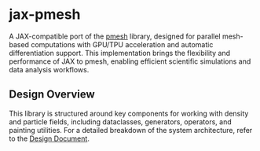 # jax-pmesh

A JAX-compatible port of the [pmesh](https://github.com/MP-Gadget/pmesh) library, designed for parallel mesh-based computations with GPU/TPU acceleration and automatic differentiation support. This implementation brings the flexibility and performance of JAX to pmesh, enabling efficient scientific simulations and data analysis workflows.

## Design Overview

This library is structured around key components for working with density and particle fields, including dataclasses, generators, operators, and painting utilities. For a detailed breakdown of the system architecture, refer to the [Design Document](docs/DESIGN_DOC.md).

